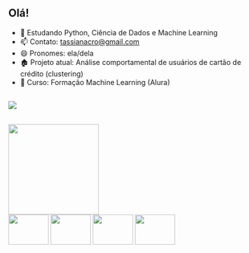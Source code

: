 ## Olá!

- 🌱 Estudando Python, Ciência de Dados e Machine Learning
- 📫 Contato: tassianacro@gmail.com
- 😄 Pronomes: ela/dela
- 🏚️ Projeto atual: Análise comportamental de usuários de cartão de crédito (clustering)
- :open_book: Curso: Formação Machine Learning (Alura)

##

<div>
  <a href="https://www.linkedin.com/in/tassianacro/" target="_blank"><img src="https://img.shields.io/badge/LinkedIn-0077B5?style=for-the-badge&logo=linkedin&logoColor=white" target="_blank"></a>
</div>

##

<div>
  <img height="180em" src="https://github-readme-stats.vercel.app/api/top-langs/?username=Tathy&layout=compact&lang_count=16&theme=tokyonight"/>
</div>

<div>
  <img align="center" height="60" width="80" src="https://cdn.jsdelivr.net/gh/devicons/devicon/icons/python/python-original.svg" />
  <img align="center" height="60" width="80" src="https://cdn.jsdelivr.net/gh/devicons/devicon/icons/cplusplus/cplusplus-original.svg" />
  <img align="center" height="60" width="80" src="https://cdn.jsdelivr.net/gh/devicons/devicon/icons/java/java-original.svg" />
  <img align="center" height="60" width="80" src="https://cdn.jsdelivr.net/gh/devicons/devicon/icons/postgresql/postgresql-original.svg" />
</div>
